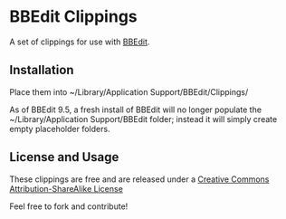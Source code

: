 BBEdit Clippings
================

A set of clippings for use with [BBEdit](http://barebones.com/products/bbedit).

Installation
------------
Place them into ~/Library/Application Support/BBEdit/Clippings/

As of BBEdit 9.5, a fresh install of BBEdit will no longer populate the ~/Library/Application Support/BBEdit folder;
instead it will simply create empty placeholder folders.


License and Usage
-----------------
These clippings are free and are released under a [Creative Commons Attribution-ShareAlike License](http://creativecommons.org/licenses/by-sa/3.0/)

Feel free to fork and contribute!
